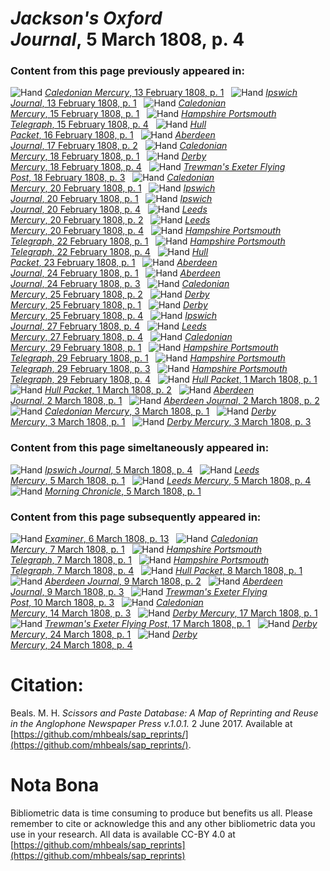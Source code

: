 # *Jackson's Oxford Journal*, 5 March 1808, p. 4  
  
### Content from this page previously appeared in:  
![Hand](http://scissorsandpaste.net/wp-content/uploads/2017/06/smallhandpointer.png) [*Caledonian Mercury*, 13 February 1808, p. 1](https://mhbeals.github.io/sap_html/Caledonian-Mercury/Caledonian-Mercury-13-February-1808-p-1)  
![Hand](http://scissorsandpaste.net/wp-content/uploads/2017/06/smallhandpointer.png) [*Ipswich Journal*, 13 February 1808, p. 1](https://mhbeals.github.io/sap_html/Ipswich-Journal/Ipswich-Journal-13-February-1808-p-1)  
![Hand](http://scissorsandpaste.net/wp-content/uploads/2017/06/smallhandpointer.png) [*Caledonian Mercury*, 15 February 1808, p. 1](https://mhbeals.github.io/sap_html/Caledonian-Mercury/Caledonian-Mercury-15-February-1808-p-1)  
![Hand](http://scissorsandpaste.net/wp-content/uploads/2017/06/smallhandpointer.png) [*Hampshire Portsmouth Telegraph*, 15 February 1808, p. 4](https://mhbeals.github.io/sap_html/Hampshire-Portsmouth-Telegraph/Hampshire-Portsmouth-Telegraph-15-February-1808-p-4)  
![Hand](http://scissorsandpaste.net/wp-content/uploads/2017/06/smallhandpointer.png) [*Hull Packet*, 16 February 1808, p. 1](https://mhbeals.github.io/sap_html/Hull-Packet/Hull-Packet-16-February-1808-p-1)  
![Hand](http://scissorsandpaste.net/wp-content/uploads/2017/06/smallhandpointer.png) [*Aberdeen Journal*, 17 February 1808, p. 2](https://mhbeals.github.io/sap_html/Aberdeen-Journal/Aberdeen-Journal-17-February-1808-p-2)  
![Hand](http://scissorsandpaste.net/wp-content/uploads/2017/06/smallhandpointer.png) [*Caledonian Mercury*, 18 February 1808, p. 1](https://mhbeals.github.io/sap_html/Caledonian-Mercury/Caledonian-Mercury-18-February-1808-p-1)  
![Hand](http://scissorsandpaste.net/wp-content/uploads/2017/06/smallhandpointer.png) [*Derby Mercury*, 18 February 1808, p. 4](https://mhbeals.github.io/sap_html/Derby-Mercury/Derby-Mercury-18-February-1808-p-4)  
![Hand](http://scissorsandpaste.net/wp-content/uploads/2017/06/smallhandpointer.png) [*Trewman's Exeter Flying Post*, 18 February 1808, p. 3](https://mhbeals.github.io/sap_html/Trewman's-Exeter-Flying-Post/Trewman's-Exeter-Flying-Post-18-February-1808-p-3)  
![Hand](http://scissorsandpaste.net/wp-content/uploads/2017/06/smallhandpointer.png) [*Caledonian Mercury*, 20 February 1808, p. 1](https://mhbeals.github.io/sap_html/Caledonian-Mercury/Caledonian-Mercury-20-February-1808-p-1)  
![Hand](http://scissorsandpaste.net/wp-content/uploads/2017/06/smallhandpointer.png) [*Ipswich Journal*, 20 February 1808, p. 1](https://mhbeals.github.io/sap_html/Ipswich-Journal/Ipswich-Journal-20-February-1808-p-1)  
![Hand](http://scissorsandpaste.net/wp-content/uploads/2017/06/smallhandpointer.png) [*Ipswich Journal*, 20 February 1808, p. 4](https://mhbeals.github.io/sap_html/Ipswich-Journal/Ipswich-Journal-20-February-1808-p-4)  
![Hand](http://scissorsandpaste.net/wp-content/uploads/2017/06/smallhandpointer.png) [*Leeds Mercury*, 20 February 1808, p. 2](https://mhbeals.github.io/sap_html/Leeds-Mercury/Leeds-Mercury-20-February-1808-p-2)  
![Hand](http://scissorsandpaste.net/wp-content/uploads/2017/06/smallhandpointer.png) [*Leeds Mercury*, 20 February 1808, p. 4](https://mhbeals.github.io/sap_html/Leeds-Mercury/Leeds-Mercury-20-February-1808-p-4)  
![Hand](http://scissorsandpaste.net/wp-content/uploads/2017/06/smallhandpointer.png) [*Hampshire Portsmouth Telegraph*, 22 February 1808, p. 1](https://mhbeals.github.io/sap_html/Hampshire-Portsmouth-Telegraph/Hampshire-Portsmouth-Telegraph-22-February-1808-p-1)  
![Hand](http://scissorsandpaste.net/wp-content/uploads/2017/06/smallhandpointer.png) [*Hampshire Portsmouth Telegraph*, 22 February 1808, p. 4](https://mhbeals.github.io/sap_html/Hampshire-Portsmouth-Telegraph/Hampshire-Portsmouth-Telegraph-22-February-1808-p-4)  
![Hand](http://scissorsandpaste.net/wp-content/uploads/2017/06/smallhandpointer.png) [*Hull Packet*, 23 February 1808, p. 1](https://mhbeals.github.io/sap_html/Hull-Packet/Hull-Packet-23-February-1808-p-1)  
![Hand](http://scissorsandpaste.net/wp-content/uploads/2017/06/smallhandpointer.png) [*Aberdeen Journal*, 24 February 1808, p. 1](https://mhbeals.github.io/sap_html/Aberdeen-Journal/Aberdeen-Journal-24-February-1808-p-1)  
![Hand](http://scissorsandpaste.net/wp-content/uploads/2017/06/smallhandpointer.png) [*Aberdeen Journal*, 24 February 1808, p. 3](https://mhbeals.github.io/sap_html/Aberdeen-Journal/Aberdeen-Journal-24-February-1808-p-3)  
![Hand](http://scissorsandpaste.net/wp-content/uploads/2017/06/smallhandpointer.png) [*Caledonian Mercury*, 25 February 1808, p. 2](https://mhbeals.github.io/sap_html/Caledonian-Mercury/Caledonian-Mercury-25-February-1808-p-2)  
![Hand](http://scissorsandpaste.net/wp-content/uploads/2017/06/smallhandpointer.png) [*Derby Mercury*, 25 February 1808, p. 1](https://mhbeals.github.io/sap_html/Derby-Mercury/Derby-Mercury-25-February-1808-p-1)  
![Hand](http://scissorsandpaste.net/wp-content/uploads/2017/06/smallhandpointer.png) [*Derby Mercury*, 25 February 1808, p. 4](https://mhbeals.github.io/sap_html/Derby-Mercury/Derby-Mercury-25-February-1808-p-4)  
![Hand](http://scissorsandpaste.net/wp-content/uploads/2017/06/smallhandpointer.png) [*Ipswich Journal*, 27 February 1808, p. 4](https://mhbeals.github.io/sap_html/Ipswich-Journal/Ipswich-Journal-27-February-1808-p-4)  
![Hand](http://scissorsandpaste.net/wp-content/uploads/2017/06/smallhandpointer.png) [*Leeds Mercury*, 27 February 1808, p. 4](https://mhbeals.github.io/sap_html/Leeds-Mercury/Leeds-Mercury-27-February-1808-p-4)  
![Hand](http://scissorsandpaste.net/wp-content/uploads/2017/06/smallhandpointer.png) [*Caledonian Mercury*, 29 February 1808, p. 1](https://mhbeals.github.io/sap_html/Caledonian-Mercury/Caledonian-Mercury-29-February-1808-p-1)  
![Hand](http://scissorsandpaste.net/wp-content/uploads/2017/06/smallhandpointer.png) [*Hampshire Portsmouth Telegraph*, 29 February 1808, p. 1](https://mhbeals.github.io/sap_html/Hampshire-Portsmouth-Telegraph/Hampshire-Portsmouth-Telegraph-29-February-1808-p-1)  
![Hand](http://scissorsandpaste.net/wp-content/uploads/2017/06/smallhandpointer.png) [*Hampshire Portsmouth Telegraph*, 29 February 1808, p. 3](https://mhbeals.github.io/sap_html/Hampshire-Portsmouth-Telegraph/Hampshire-Portsmouth-Telegraph-29-February-1808-p-3)  
![Hand](http://scissorsandpaste.net/wp-content/uploads/2017/06/smallhandpointer.png) [*Hampshire Portsmouth Telegraph*, 29 February 1808, p. 4](https://mhbeals.github.io/sap_html/Hampshire-Portsmouth-Telegraph/Hampshire-Portsmouth-Telegraph-29-February-1808-p-4)  
![Hand](http://scissorsandpaste.net/wp-content/uploads/2017/06/smallhandpointer.png) [*Hull Packet*, 1 March 1808, p. 1](https://mhbeals.github.io/sap_html/Hull-Packet/Hull-Packet-1-March-1808-p-1)  
![Hand](http://scissorsandpaste.net/wp-content/uploads/2017/06/smallhandpointer.png) [*Hull Packet*, 1 March 1808, p. 2](https://mhbeals.github.io/sap_html/Hull-Packet/Hull-Packet-1-March-1808-p-2)  
![Hand](http://scissorsandpaste.net/wp-content/uploads/2017/06/smallhandpointer.png) [*Aberdeen Journal*, 2 March 1808, p. 1](https://mhbeals.github.io/sap_html/Aberdeen-Journal/Aberdeen-Journal-2-March-1808-p-1)  
![Hand](http://scissorsandpaste.net/wp-content/uploads/2017/06/smallhandpointer.png) [*Aberdeen Journal*, 2 March 1808, p. 2](https://mhbeals.github.io/sap_html/Aberdeen-Journal/Aberdeen-Journal-2-March-1808-p-2)  
![Hand](http://scissorsandpaste.net/wp-content/uploads/2017/06/smallhandpointer.png) [*Caledonian Mercury*, 3 March 1808, p. 1](https://mhbeals.github.io/sap_html/Caledonian-Mercury/Caledonian-Mercury-3-March-1808-p-1)  
![Hand](http://scissorsandpaste.net/wp-content/uploads/2017/06/smallhandpointer.png) [*Derby Mercury*, 3 March 1808, p. 1](https://mhbeals.github.io/sap_html/Derby-Mercury/Derby-Mercury-3-March-1808-p-1)  
![Hand](http://scissorsandpaste.net/wp-content/uploads/2017/06/smallhandpointer.png) [*Derby Mercury*, 3 March 1808, p. 3](https://mhbeals.github.io/sap_html/Derby-Mercury/Derby-Mercury-3-March-1808-p-3)  
  
### Content from this page simeltaneously appeared in:  
![Hand](http://scissorsandpaste.net/wp-content/uploads/2017/06/smallhandpointer.png) [*Ipswich Journal*, 5 March 1808, p. 4](https://mhbeals.github.io/sap_html/Ipswich-Journal/Ipswich-Journal-5-March-1808-p-4)  
![Hand](http://scissorsandpaste.net/wp-content/uploads/2017/06/smallhandpointer.png) [*Leeds Mercury*, 5 March 1808, p. 1](https://mhbeals.github.io/sap_html/Leeds-Mercury/Leeds-Mercury-5-March-1808-p-1)  
![Hand](http://scissorsandpaste.net/wp-content/uploads/2017/06/smallhandpointer.png) [*Leeds Mercury*, 5 March 1808, p. 4](https://mhbeals.github.io/sap_html/Leeds-Mercury/Leeds-Mercury-5-March-1808-p-4)  
![Hand](http://scissorsandpaste.net/wp-content/uploads/2017/06/smallhandpointer.png) [*Morning Chronicle*, 5 March 1808, p. 1](https://mhbeals.github.io/sap_html/Morning-Chronicle/Morning-Chronicle-5-March-1808-p-1)  
  
### Content from this page subsequently appeared in:  
![Hand](http://scissorsandpaste.net/wp-content/uploads/2017/06/smallhandpointer.png) [*Examiner*, 6 March 1808, p. 13](https://mhbeals.github.io/sap_html/Examiner/Examiner-6-March-1808-p-13)  
![Hand](http://scissorsandpaste.net/wp-content/uploads/2017/06/smallhandpointer.png) [*Caledonian Mercury*, 7 March 1808, p. 1](https://mhbeals.github.io/sap_html/Caledonian-Mercury/Caledonian-Mercury-7-March-1808-p-1)  
![Hand](http://scissorsandpaste.net/wp-content/uploads/2017/06/smallhandpointer.png) [*Hampshire Portsmouth Telegraph*, 7 March 1808, p. 1](https://mhbeals.github.io/sap_html/Hampshire-Portsmouth-Telegraph/Hampshire-Portsmouth-Telegraph-7-March-1808-p-1)  
![Hand](http://scissorsandpaste.net/wp-content/uploads/2017/06/smallhandpointer.png) [*Hampshire Portsmouth Telegraph*, 7 March 1808, p. 4](https://mhbeals.github.io/sap_html/Hampshire-Portsmouth-Telegraph/Hampshire-Portsmouth-Telegraph-7-March-1808-p-4)  
![Hand](http://scissorsandpaste.net/wp-content/uploads/2017/06/smallhandpointer.png) [*Hull Packet*, 8 March 1808, p. 1](https://mhbeals.github.io/sap_html/Hull-Packet/Hull-Packet-8-March-1808-p-1)  
![Hand](http://scissorsandpaste.net/wp-content/uploads/2017/06/smallhandpointer.png) [*Aberdeen Journal*, 9 March 1808, p. 2](https://mhbeals.github.io/sap_html/Aberdeen-Journal/Aberdeen-Journal-9-March-1808-p-2)  
![Hand](http://scissorsandpaste.net/wp-content/uploads/2017/06/smallhandpointer.png) [*Aberdeen Journal*, 9 March 1808, p. 3](https://mhbeals.github.io/sap_html/Aberdeen-Journal/Aberdeen-Journal-9-March-1808-p-3)  
![Hand](http://scissorsandpaste.net/wp-content/uploads/2017/06/smallhandpointer.png) [*Trewman's Exeter Flying Post*, 10 March 1808, p. 3](https://mhbeals.github.io/sap_html/Trewman's-Exeter-Flying-Post/Trewman's-Exeter-Flying-Post-10-March-1808-p-3)  
![Hand](http://scissorsandpaste.net/wp-content/uploads/2017/06/smallhandpointer.png) [*Caledonian Mercury*, 14 March 1808, p. 3](https://mhbeals.github.io/sap_html/Caledonian-Mercury/Caledonian-Mercury-14-March-1808-p-3)  
![Hand](http://scissorsandpaste.net/wp-content/uploads/2017/06/smallhandpointer.png) [*Derby Mercury*, 17 March 1808, p. 1](https://mhbeals.github.io/sap_html/Derby-Mercury/Derby-Mercury-17-March-1808-p-1)  
![Hand](http://scissorsandpaste.net/wp-content/uploads/2017/06/smallhandpointer.png) [*Trewman's Exeter Flying Post*, 17 March 1808, p. 1](https://mhbeals.github.io/sap_html/Trewman's-Exeter-Flying-Post/Trewman's-Exeter-Flying-Post-17-March-1808-p-1)  
![Hand](http://scissorsandpaste.net/wp-content/uploads/2017/06/smallhandpointer.png) [*Derby Mercury*, 24 March 1808, p. 1](https://mhbeals.github.io/sap_html/Derby-Mercury/Derby-Mercury-24-March-1808-p-1)  
![Hand](http://scissorsandpaste.net/wp-content/uploads/2017/06/smallhandpointer.png) [*Derby Mercury*, 24 March 1808, p. 4](https://mhbeals.github.io/sap_html/Derby-Mercury/Derby-Mercury-24-March-1808-p-4)  


# Citation: 

Beals. M. H. *Scissors and Paste Database: A Map of Reprinting and Reuse in the Anglophone Newspaper Press v.1.0.1.* 2 June 2017. Available at [https://github.com/mhbeals/sap_reprints/](https://github.com/mhbeals/sap_reprints/). 

# Nota Bona

Bibliometric data is time consuming to produce but benefits us all. Please remember to cite or acknowledge this and any other bibliometric data you use in your research. All data is available CC-BY 4.0 at [https://github.com/mhbeals/sap_reprints](https://github.com/mhbeals/sap_reprints)
